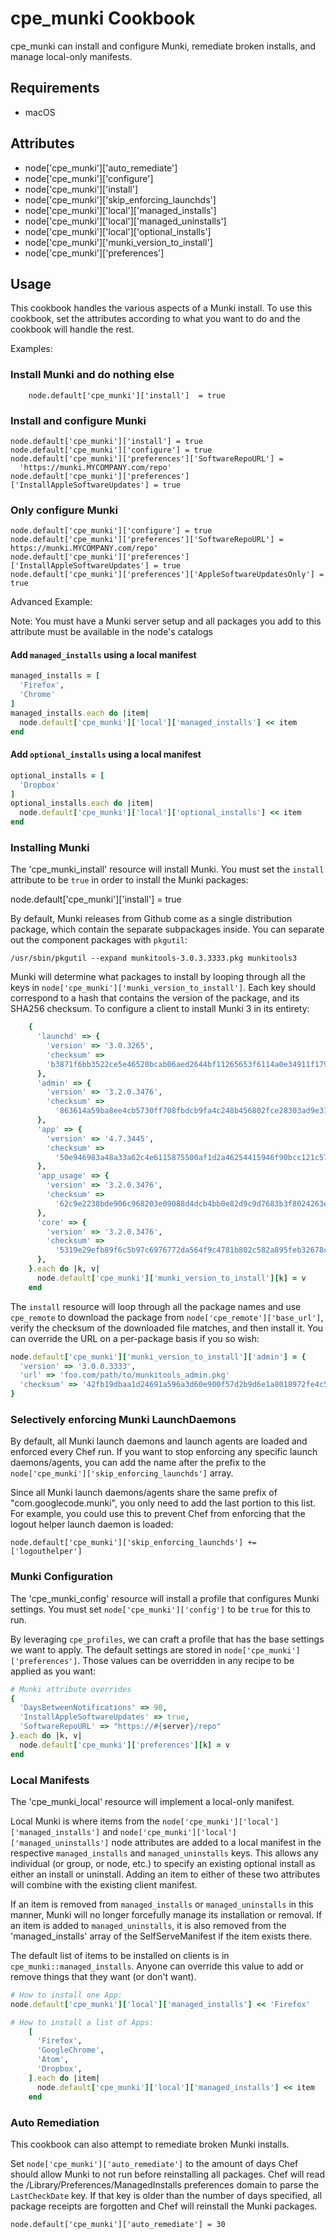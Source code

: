 cpe_munki Cookbook
==================
cpe_munki can install and configure Munki, remediate broken installs, and manage
local-only manifests.

Requirements
------------
* macOS

Attributes
----------
* node['cpe_munki']['auto_remediate']
* node['cpe_munki']['configure']
* node['cpe_munki']['install']
* node['cpe_munki']['skip_enforcing_launchds']
* node['cpe_munki']['local']['managed_installs']
* node['cpe_munki']['local']['managed_uninstalls']
* node['cpe_munki']['local']['optional_installs']
* node['cpe_munki']['munki_version_to_install']
* node['cpe_munki']['preferences']

Usage
-----
This cookbook handles the various aspects of a Munki install. To use this
cookbook, set the attributes according to what you want to do and the cookbook
will handle the rest.

Examples:

### Install Munki and do nothing else

```
    node.default['cpe_munki']['install']  = true
```

### Install and configure Munki

```
node.default['cpe_munki']['install'] = true
node.default['cpe_munki']['configure'] = true
node.default['cpe_munki']['preferences']['SoftwareRepoURL'] =
  'https://munki.MYCOMPANY.com/repo'
node.default['cpe_munki']['preferences']['InstallAppleSoftwareUpdates'] = true
```

### Only configure Munki

```
node.default['cpe_munki']['configure'] = true
node.default['cpe_munki']['preferences']['SoftwareRepoURL'] = https://munki.MYCOMPANY.com/repo'
node.default['cpe_munki']['preferences']['InstallAppleSoftwareUpdates'] = true
node.default['cpe_munki']['preferences']['AppleSoftwareUpdatesOnly'] = true
```

Advanced Example:

Note: You must have a Munki server setup and all packages you add to this
attribute must be available in the node's catalogs

#### Add `managed_installs` using a local manifest

```ruby
managed_installs = [
  'Firefox',
  'Chrome'
]
managed_installs.each do |item|
  node.default['cpe_munki']['local']['managed_installs'] << item
end
```

#### Add `optional_installs` using a local manifest

```ruby
optional_installs = [
  'Dropbox'
]
optional_installs.each do |item|
  node.default['cpe_munki']['local']['optional_installs'] << item
end
```

### Installing Munki
The 'cpe_munki_install' resource will install Munki. You must set the `install`
attribute to be `true` in order to install the Munki packages:

  node.default['cpe_munki']['install'] = true

By default, Munki releases from Github come as a single distribution package,
which contain the separate subpackages inside. You can separate out the component
packages with `pkgutil`:

```
/usr/sbin/pkgutil --expand munkitools-3.0.3.3333.pkg munkitools3
```

Munki will determine what packages to install by looping through all the keys in
 `node['cpe_munki']['munki_version_to_install']`.
Each key should correspond to a hash that contains the version of the package,
and its SHA256 checksum. To configure a client to install Munki 3 in its entirety:

```ruby
    {
      'launchd' => {
        'version' => '3.0.3265',
        'checksum' =>
        'b3871f6bb3522ce5e46520bcab06aed2644bf11265653f6114a0e34911f17914',
      },
      'admin' => {
        'version' => '3.2.0.3476',
        'checksum' =>
          '863614a59ba8ee4cb5730ff708fbdcb9fa4c248b456802fce28303ad9e312c17',
      },
      'app' => {
        'version' => '4.7.3445',
        'checksum' =>
          '50e946983a48a33a62c4e6115875500af1d2a46254415946f90bcc121c577816',
      },
      'app_usage' => {
        'version' => '3.2.0.3476',
        'checksum' =>
          '62c9e2238bde906c968203e09088d4dcb4bb0e82d9c9d7683b3f8024263e79ef',
      },
      'core' => {
        'version' => '3.2.0.3476',
        'checksum' =>
          '5319e29efb89f6c5b97c6976772da564f9c4781b802c582a895feb32678c83a8',
      },
    }.each do |k, v|
      node.default['cpe_munki']['munki_version_to_install'][k] = v
    end
```

The `install` resource will loop through all the package names and use `cpe_remote`
to download the package from `node['cpe_remote']['base_url']`, verify the checksum
of the downloaded file matches, and then install it. You can override the URL on
a per-package basis if you so wish:

```ruby
node.default['cpe_munki']['munki_version_to_install']['admin'] = {
  'version' => '3.0.0.3333',
  'url' => 'foo.com/path/to/munkitools_admin.pkg'
  'checksum' => '42fb19dbaa1d24691a596a3d60e900f57d2b9d6e1a8018972fe4c52c2f988682',
}
```

### Selectively enforcing Munki LaunchDaemons

By default, all Munki launch daemons and launch agents are loaded and enforced
every Chef run. If you want to stop enforcing any specific launch daemons/agents,
you can add the name after the prefix to the
`node['cpe_munki']['skip_enforcing_launchds']` array.

Since all Munki launch daemons/agents share the same prefix of "com.googlecode.munki",
you only need to add the last portion to this list. For example, you could use
this to prevent Chef from enforcing that the logout helper launch daemon is loaded:

```
node.default['cpe_munki']['skip_enforcing_launchds'] += ['logouthelper']
```

### Munki Configuration
The 'cpe_munki_config' resource will install a profile that configures Munki settings.
You must set `node['cpe_munki']['config']` to be `true` for this to run.

By leveraging `cpe_profiles`, we can craft a profile that has the base settings
we want to apply. The default settings are stored in `node['cpe_munki']['preferences']`.
Those values can be overridden in any recipe to be applied as you want:

```ruby
# Munki attribute overrides
{
  'DaysBetweenNotifications' => 90,
  'InstallAppleSoftwareUpdates' => true,
  'SoftwareRepoURL' => "https://#{server}/repo"
}.each do |k, v|
  node.default['cpe_munki']['preferences'][k] = v
end
```

### Local Manifests
The 'cpe_munki_local' resource will implement a local-only manifest.

Local Munki is where items from the `node['cpe_munki']['local']['managed_installs']`
and `node['cpe_munki']['local']['managed_uninstalls']` node attributes are added
to a local manifest in the respective `managed_installs` and `managed_uninstalls`
keys.  This allows any individual (or group, or node, etc.) to specify an existing
optional install as either an install or uninstall.  Adding an item to either of
these two attributes will combine with the existing client manifest.

If an item is removed from `managed_installs` or `managed_uninstalls` in this
manner, Munki will no longer forcefully manage its installation or removal.
If an item is added to `managed_uninstalls`, it is also removed from the
'managed_installs' array of the SelfServeManifest if the item exists there.

The default list of items to be installed on clients is in
`cpe_munki::managed_installs`. Anyone can override this value to add or remove
things that they want (or don't want).

```ruby
# How to install one App:
node.default['cpe_munki']['local']['managed_installs'] << 'Firefox'
```

```ruby
# How to install a list of Apps:
    [
      'Firefox',
      'GoogleChrome',
      'Atom',
      'Dropbox',
    ].each do |item|
      node.default['cpe_munki']['local']['managed_installs'] << item
    end
```

### Auto Remediation
This cookbook can also attempt to remediate broken Munki installs.

Set `node['cpe_munki']['auto_remediate']` to the amount of days Chef should
allow Munki to not run before reinstalling all packages. Chef will read the
/Library/Preferences/ManagedInstalls preferences domain to parse the
`LastCheckDate` key. If that key is older than the number of days specified, all
package receipts are forgotten and Chef will reinstall the Munki packages.

```
node.default['cpe_munki']['auto_remediate'] = 30
```
